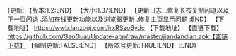 {更新:
【版本:1.2:END】
【大小:1.37:END】
【更新日志:
.修复长按复制闪退以及下一页闪退
.添加在线更新功能以及浏览器更新
.修复主页显示问题
:END】
【下载地址】  https://wwb.lanzouj.com/irxRSzo6ydc  【下载地址】
【直链下载】https://github.com/GaoGuai/Update-app/raw/master/jiandandian.apk【直链下载】
【强制更新:FALSE:END】
【版本号更新:TRUE:END】
:END}

